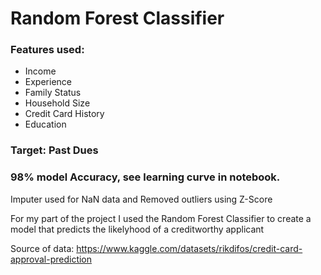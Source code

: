 # Random Forest Classifier

### Features used: <br />
* Income 
* Experience
* Family Status
* Household Size
* Credit Card History 
* Education

### Target: Past Dues

### 98% model Accuracy, see learning curve in notebook. 

Imputer used for NaN data and Removed outliers using Z-Score

For my part of the project I used the Random Forest Classifier to create a model that predicts the likelyhood of a creditworthy applicant 


Source of data: https://www.kaggle.com/datasets/rikdifos/credit-card-approval-prediction
